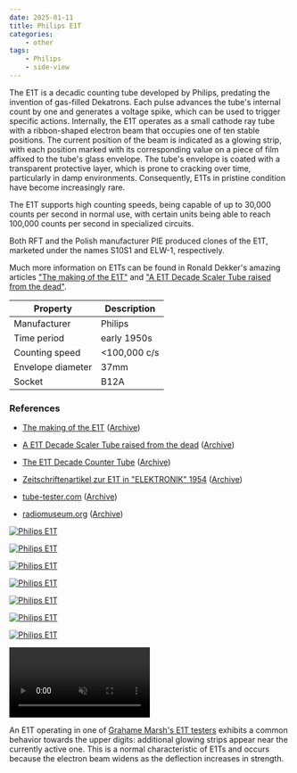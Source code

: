 ```yaml
---
date: 2025-01-11
title: Philips E1T
categories:
    - other
tags:
    - Philips
    - side-view
---
```


The E1T is a decadic counting tube developed by Philips, predating the invention of gas-filled Dekatrons. Each pulse advances the tube's internal count by one and generates a voltage spike, which can be used to trigger specific actions. Internally, the E1T operates as a small cathode ray tube with a ribbon-shaped electron beam that occupies one of ten stable positions. The current position of the beam is indicated as a glowing strip, with each position marked with its corresponding value on a piece of film affixed to the tube's glass envelope. The tube's envelope is coated with a transparent protective layer, which is prone to cracking over time, particularly in damp environments. Consequently, E1Ts in pristine condition have become increasingly rare.

The E1T supports high counting speeds, being capable of up to 30,000 counts per second in normal use, with certain units being able to reach 100,000 counts per second in specialized circuits.

Both RFT and the Polish manufacturer PIE produced clones of the E1T, marketed under the names S10S1 and ELW-1, respectively.

Much more information on E1Ts can be found in Ronald Dekker's amazing articles ["The making of the E1T"](https://www.dos4ever.com/E1T/E1T.html) and ["A E1T Decade Scaler Tube raised from the dead"](https://www.dos4ever.com/trochotron/TROCH.html).

| Property          | Description       |
|-------------------|-------------------|
| Manufacturer      | Philips           |
| Time period       | early 1950s       |
| Counting speed    | <100,000 c/s      |
| Envelope diameter | 37mm              |
| Socket            | B12A              |

### References

- [The making of the E1T](https://www.dos4ever.com/E1T/E1T.html) ([Archive](https://web.archive.org/web/20241013085143/https://www.dos4ever.com/E1T/E1T.html))

- [A E1T Decade Scaler Tube raised from the dead](https://www.dos4ever.com/trochotron/TROCH.html) ([Archive](https://web.archive.org/web/20241013085057/https://www.dos4ever.com/trochotron/TROCH.html))

- [The E1T Decade Counter Tube](https://frank.pocnet.net/other/Philips/Philips_E1T_DecadeCounterTube.pdf) ([Archive](https://web.archive.org/web/20240223081308/https://frank.pocnet.net/other/Philips/Philips_E1T_DecadeCounterTube.pdf))

- [Zeitschriftenartikel zur E1T in "ELEKTRONIK" 1954](https://www.radiomuseum.org/forum/zeitschriftenartikel_zur_e1t_in_elektronik_1954_1.html) ([Archive](https://web.archive.org/web/20250111223018/https://www.radiomuseum.org/forum/zeitschriftenartikel_zur_e1t_in_elektronik_1954_1.html))

- [tube-tester.com](https://www.tube-tester.com/sites/nixie/different/e1t-tubes/E1T_philips/e1t-phil.htm) ([Archive](https://web.archive.org/web/20240929062514/http://www.tube-tester.com/sites/nixie/different/e1t-tubes/E1T_philips/e1t-phil.htm))

- [radiomuseum.org](https://www.radiomuseum.org/tubes/tube_e1t.html) ([Archive](https://web.archive.org/web/20250103000601/https://www.radiomuseum.org/tubes/tube_e1t.html))

[![Philips E1T](assets/1.jpg)](assets/1.jpg)

[![Philips E1T](assets/2.jpg)](assets/2.jpg)

[![Philips E1T](assets/3.jpg)](assets/3.jpg)

[![Philips E1T](assets/5.jpg)](assets/5.jpg)

[![Philips E1T](assets/6.jpg)](assets/6.jpg)

[![Philips E1T](assets/7.jpg)](assets/7.jpg)

[![Philips E1T](assets/8.jpg)](assets/8.jpg)

<video controls width="50%" loop="true" autoplay="true" muted="muted">
  <source src="assets/video.mp4" type="video/mp4" />
</video>

An E1T operating in one of [Grahame Marsh's E1T testers](https://www.sgitheach.org.uk/crttester2.html) exhibits a common behavior towards the upper digits: additional glowing strips appear near the currently active one. This is a normal characteristic of E1Ts and occurs because the electron beam widens as the deflection increases in strength.